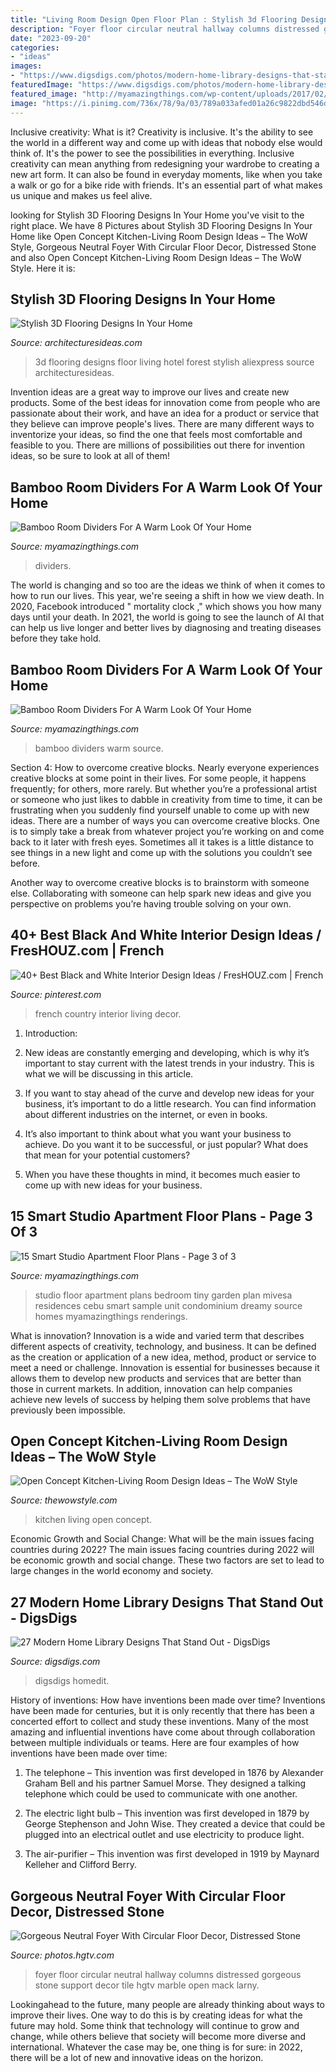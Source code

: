 ```yaml
---
title: "Living Room Design Open Floor Plan : Stylish 3d Flooring Designs In Your Home"
description: "Foyer floor circular neutral hallway columns distressed gorgeous stone support decor tile hgtv marble open mack larny"
date: "2023-09-20"
categories:
- "ideas"
images:
- "https://www.digsdigs.com/photos/modern-home-library-designs-that-stand-out-8-554x831.jpg"
featuredImage: "https://www.digsdigs.com/photos/modern-home-library-designs-that-stand-out-8-554x831.jpg"
featured_image: "http://myamazingthings.com/wp-content/uploads/2017/02/Bamboo-Room-Dividers2.jpg"
image: "https://i.pinimg.com/736x/78/9a/03/789a033afed01a26c9822dbd546d8dc5.jpg"
---
```



Inclusive creativity: What is it?
Creativity is inclusive. It's the ability to see the world in a different way and come up with ideas that nobody else would think of. It's the power to see the possibilities in everything. Inclusive creativity can mean anything from redesigning your wardrobe to creating a new art form. It can also be found in everyday moments, like when you take a walk or go for a bike ride with friends. It's an essential part of what makes us unique and makes us feel alive.

	

		
looking for Stylish 3D Flooring Designs In Your Home you've visit to the right place. We have 8 Pictures about Stylish 3D Flooring Designs In Your Home like Open Concept Kitchen-Living Room Design Ideas – The WoW Style, Gorgeous Neutral Foyer With Circular Floor Decor, Distressed Stone and also Open Concept Kitchen-Living Room Design Ideas – The WoW Style. Here it is:
		
    
## Stylish 3D Flooring Designs In Your Home

<img loading=lazy src="http://architecturesideas.com/wp-content/uploads/2017/04/12.png" onerror="this.onerror=null;this.src='https://tse3.mm.bing.net/th?id=OIP.QlhK-g4JFaDIYuWbUuibSwHaHa&amp;pid=15.1';" alt="Stylish 3D Flooring Designs In Your Home">

_Source: architecturesideas.com_

>3d flooring designs floor living hotel forest stylish aliexpress source architecturesideas. 

	

Invention ideas are a great way to improve our lives and create new products. Some of the best ideas for innovation come from people who are passionate about their work, and have an idea for a product or service that they believe can improve people's lives. There are many different ways to inventorize your ideas, so find the one that feels most comfortable and feasible to you. There are millions of possibilities out there for invention ideas, so be sure to look at all of them!

    
## Bamboo Room Dividers For A Warm Look Of Your Home

<img loading=lazy src="https://myamazingthings.com/wp-content/uploads/2017/02/lights-1.jpg" onerror="this.onerror=null;this.src='https://tse3.mm.bing.net/th?id=OIP.kjOE07QqK1KIQYWSU9oOkQHaGa&amp;pid=15.1';" alt="Bamboo Room Dividers For A Warm Look Of Your Home">

_Source: myamazingthings.com_

>dividers. 

	

The world is changing and so too are the ideas we think of when it comes to how to run our lives. This year, we're seeing a shift in how we view death. In 2020, Facebook introduced " mortality clock ," which shows you how many days until your death. In 2021, the world is going to see the launch of AI that can help us live longer and better lives by diagnosing and treating diseases before they take hold.

    
## Bamboo Room Dividers For A Warm Look Of Your Home

<img loading=lazy src="http://myamazingthings.com/wp-content/uploads/2017/02/Bamboo-Room-Dividers2.jpg" onerror="this.onerror=null;this.src='https://tse2.mm.bing.net/th?id=OIP.KohtyzVhaQ4tKySCVbs99gHaFL&amp;pid=15.1';" alt="Bamboo Room Dividers For A Warm Look Of Your Home">

_Source: myamazingthings.com_

>bamboo dividers warm source. 

	

Section 4: How to overcome creative blocks.
Nearly everyone experiences creative blocks at some point in their lives. For some people, it happens frequently; for others, more rarely. But whether you’re a professional artist or someone who just likes to dabble in creativity from time to time, it can be frustrating when you suddenly find yourself unable to come up with new ideas.
There are a number of ways you can overcome creative blocks. One is to simply take a break from whatever project you’re working on and come back to it later with fresh eyes. Sometimes all it takes is a little distance to see things in a new light and come up with the solutions you couldn’t see before.

Another way to overcome creative blocks is to brainstorm with someone else. Collaborating with someone can help spark new ideas and give you perspective on problems you’re having trouble solving on your own.

    
## 40+ Best Black And White Interior Design Ideas / FresHOUZ.com | French

<img loading=lazy src="https://i.pinimg.com/736x/78/9a/03/789a033afed01a26c9822dbd546d8dc5.jpg" onerror="this.onerror=null;this.src='https://tse4.mm.bing.net/th?id=OIP.5v4miDj8kvznT1xPFIQKngHaJ3&amp;pid=15.1';" alt="40+ Best Black and White Interior Design Ideas / FresHOUZ.com | French">

_Source: pinterest.com_

>french country interior living decor. 

	

1. Introduction:
1. New ideas are constantly emerging and developing, which is why it’s important to stay current with the latest trends in your industry. This is what we will be discussing in this article.
2. If you want to stay ahead of the curve and develop new ideas for your business, it’s important to do a little research. You can find information about different industries on the internet, or even in books.

3. It’s also important to think about what you want your business to achieve. Do you want it to be successful, or just popular? What does that mean for your potential customers?

4. When you have these thoughts in mind, it becomes much easier to come up with new ideas for your business.

    
## 15 Smart Studio Apartment Floor Plans - Page 3 Of 3

<img loading=lazy src="http://myamazingthings.com/wp-content/uploads/2016/11/plan-1024x768.png" onerror="this.onerror=null;this.src='https://tse4.mm.bing.net/th?id=OIP.eWOfy6b1CNWL_gRFKH02XQHaFj&amp;pid=15.1';" alt="15 Smart Studio Apartment Floor Plans - Page 3 of 3">

_Source: myamazingthings.com_

>studio floor apartment plans bedroom tiny garden plan mivesa residences cebu smart sample unit condominium dreamy source homes myamazingthings renderings. 

	

What is innovation?
Innovation is a wide and varied term that describes different aspects of creativity, technology, and business. It can be defined as the creation or application of a new idea, method, product or service to meet a need or challenge. Innovation is essential for businesses because it allows them to develop new products and services that are better than those in current markets. In addition, innovation can help companies achieve new levels of success by helping them solve problems that have previously been impossible.

    
## Open Concept Kitchen-Living Room Design Ideas – The WoW Style

<img loading=lazy src="http://thewowstyle.com/wp-content/uploads/2014/12/Open-Concept-Kitchen-Living-Room-Design-Ideas-10-620x383.jpg" onerror="this.onerror=null;this.src='https://tse1.mm.bing.net/th?id=OIP.ZVWMrsSRNty1w1bZGrrvYQHaEk&amp;pid=15.1';" alt="Open Concept Kitchen-Living Room Design Ideas – The WoW Style">

_Source: thewowstyle.com_

>kitchen living open concept. 

	

Economic Growth and Social Change: What will be the main issues facing countries during 2022?
The main issues facing countries during 2022 will be economic growth and social change. These two factors are set to lead to large changes in the world economy and society.

    
## 27 Modern Home Library Designs That Stand Out - DigsDigs

<img loading=lazy src="https://www.digsdigs.com/photos/modern-home-library-designs-that-stand-out-8-554x831.jpg" onerror="this.onerror=null;this.src='https://tse2.mm.bing.net/th?id=OIP.nUkysiGgl_0xemjhzFaxJQHaLH&amp;pid=15.1';" alt="27 Modern Home Library Designs That Stand Out - DigsDigs">

_Source: digsdigs.com_

>digsdigs homedit. 

	

History of inventions: How have inventions been made over time?
Inventions have been made for centuries, but it is only recently that there has been a concerted effort to collect and study these inventions. Many of the most amazing and influential inventions have come about through collaboration between multiple individuals or teams. Here are four examples of how inventions have been made over time:

1) The telephone – This invention was first developed in 1876 by Alexander Graham Bell and his partner Samuel Morse. They designed a talking telephone which could be used to communicate with one another.

2) The electric light bulb – This invention was first developed in 1879 by George Stephenson and John Wise. They created a device that could be plugged into an electrical outlet and use electricity to produce light.

3) The air-purifier – This invention was first developed in 1919 by Maynard Kelleher and Clifford Berry.

    
## Gorgeous Neutral Foyer With Circular Floor Decor, Distressed Stone

<img loading=lazy src="https://hgtvhome.sndimg.com/content/dam/images/hgtv/fullset/2016/7/29/0/IS-Architecture_Majestic-Italian-Villa_9.jpg.rend.hgtvcom.966.1288.suffix/1469813827815.jpeg" onerror="this.onerror=null;this.src='https://tse3.mm.bing.net/th?id=OIP.s-ThTxkAm7cGFdsiyXTU9AHaJ4&amp;pid=15.1';" alt="Gorgeous Neutral Foyer With Circular Floor Decor, Distressed Stone">

_Source: photos.hgtv.com_

>foyer floor circular neutral hallway columns distressed gorgeous stone support decor tile hgtv marble open mack larny. 

	

Lookingahead to the future, many people are already thinking about ways to improve their lives. One way to do this is by creating ideas for what the future may hold. Some think that technology will continue to grow and change, while others believe that society will become more diverse and international. Whatever the case may be, one thing is for sure: in 2022, there will be a lot of new and innovative ideas on the horizon.

